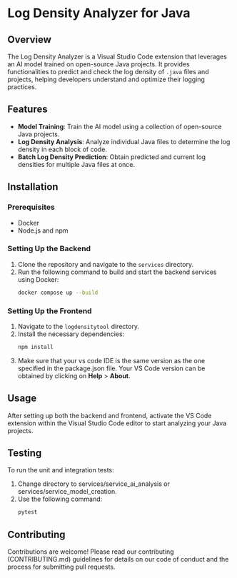 # Log Density Analyzer for Java

## Overview

The Log Density Analyzer is a Visual Studio Code extension that leverages an AI model trained on open-source Java projects. It provides functionalities to predict and check the log density of `.java` files and projects, helping developers understand and optimize their logging practices.

## Features

- **Model Training**: Train the AI model using a collection of open-source Java projects.
- **Log Density Analysis**: Analyze individual Java files to determine the log density in each block of code.
- **Batch Log Density Prediction**: Obtain predicted and current log densities for multiple Java files at once.

## Installation

### Prerequisites

- Docker
- Node.js and npm

### Setting Up the Backend

1. Clone the repository and navigate to the `services` directory.
2. Run the following command to build and start the backend services using Docker:
   ```bash
   docker compose up --build
   ```
   
### Setting Up the Frontend

1. Navigate to the `logdensitytool` directory.
2. Install the necessary dependencies:
   ```bash
   npm install
   ```
3. Make sure that your vs code IDE is the same version as the one specified in the package.json file. Your VS Code version can be obtained by clicking on **Help** > **About**.
## Usage
After setting up both the backend and frontend, activate the VS Code extension within the Visual 
Studio Code editor to start analyzing your Java projects.

## Testing
To run the unit and integration tests:
1. Change directory to services/service_ai_analysis or services/service_model_creation.
2. Use the following command:
   ```bash
   pytest
   ```

## Contributing
Contributions are welcome! Please read our contributing (CONTRIBUTING.md) guidelines for details on our code of conduct and the process for submitting pull requests.